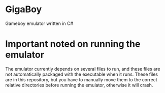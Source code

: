 # GigaBoy
Gameboy emulator written in C#

# Important noted on running the emulator
The emulator currently depends on several files to run, and these files are not automatically packaged with the executable when it runs. 
These files are in this repository, but you have to manually move them to the correct relative directories before running the emulator, otherwise it will crash.
